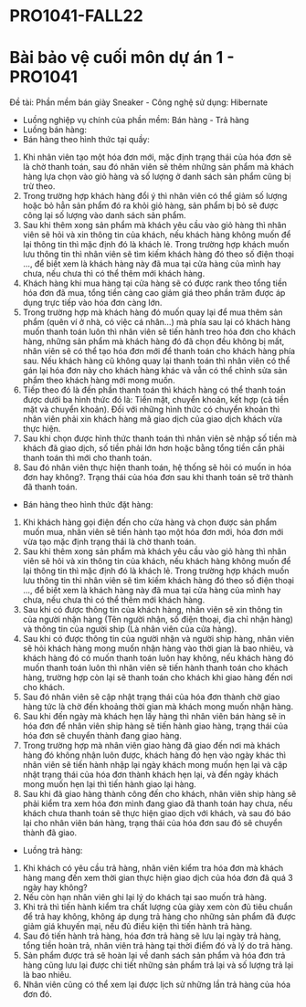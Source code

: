 # PRO1041-FALL22
# Bài bảo vệ cuối môn dự án 1 - PRO1041
Đề tài: Phần mềm bán giày Sneaker - Công nghệ sử dụng: Hibernate
- Luồng nghiệp vụ chính của phần mềm: Bán hàng - Trả hàng 
- Luồng bán hàng:
- Bán hàng theo hình thức tại quầy:
1. Khi nhân viên tạo một hóa đơn mới, mặc định trạng thái của hóa đơn sẽ là chờ thanh toán, sau đó nhân viên sẽ thêm những sản phẩm mà khách hàng 
lựa chọn vào giỏ hàng và số lượng ở danh sách sản phẩm cũng bị trừ theo.
2. Trong trường hợp khách hàng đổi ý thì nhân viên có thể giảm số lượng hoặc bỏ hẳn sản phẩm đó ra khỏi giỏ hàng,
sản phẩm bị bỏ sẽ được công lại số lượng vào danh sách sản phẩm.
3. Sau khi thêm xong sản phẩm mà khách yêu cầu vào giỏ hàng thì nhân viên sẽ hỏi và xin thông tin của khách, 
nếu khách hàng không muốn để lại thông tin thì mặc định đó là khách lẻ. Trong trường hợp khách muốn lưu thông tin 
thì nhân viên sẽ tìm kiếm khách hàng đó theo số điện thoại …, để biết xem là khách hàng này đã mua tại 
cửa hàng của mình hay chưa, nếu chưa thì có thể thêm mới khách hàng.
4. Khách hàng khi mua hàng tại cửa hàng sẽ có được rank theo tổng tiền hóa đơn đã mua,
tổng tiền càng cao giảm giá theo phần trăm được áp dụng trực tiếp vào hóa đơn càng lớn.
5. Trong trường hợp mà khách hàng đó muốn quay lại để mua thêm sản phẩm (quên ví ở nhà, có việc cá nhân…) 
mà phía sau lại có khách hàng muốn thanh toán luôn thì nhân viên sẽ tiến hành treo hóa đơn cho khách hàng, 
những sản phẩm mà khách hàng đó đã chọn đều không bị mất, nhân viên sẽ có thể tạo hóa đơn mới để thanh toán
cho khách hàng phía sau. Nếu khách hàng cũ không quay lại thanh toán thì nhân viên có thể gán lại hóa đơn này 
cho khách hàng khác và vẫn có thể chỉnh sửa sản phẩm theo khách hàng mới mong muốn.
6. Tiếp theo đó là đến phần thanh toán thì khách hàng có thể thanh toán được dưới ba hình thức đó là: Tiền mặt, chuyển khoản, kết hợp (cả tiền mặt và chuyển khoản).
Đối với những hình thức có chuyển khoản thì nhân viên phải xin khách hàng mã giao dịch của giao dịch khách vừa thực hiện.
7. Sau khi chọn được hình thức thanh toán thì nhân viên sẽ nhập số tiền mà khách đã giao dịch, 
số tiền phải lớn hơn hoặc bằng tổng tiền cần phải thanh toán thì mới cho thanh toán.
8. Sau đó nhân viên thực hiện thanh toán, hệ thống sẽ hỏi có muốn in hóa đơn hay không?. 
Trạng thái của hóa đơn sau khi thanh toán sẽ trở thành đã thanh toán.

- Bán hàng theo hình thức đặt hàng:
1. Khi khách hàng gọi điện đến cho cửa hàng và chọn được sản phẩm muốn mua, nhân viên sẽ tiến hành tạo một hóa đơn mới, 
hóa đơn mới vừa tạo mặc định trạng thái là chờ thanh toán.
2. Sau khi thêm xong sản phẩm mà khách yêu cầu vào giỏ hàng thì nhân viên sẽ hỏi và xin thông tin của khách,
nếu khách hàng không muốn để lại thông tin thì mặc định đó là khách lẻ. 
Trong trường hợp khách muốn lưu thông tin thì nhân viên sẽ tìm kiếm khách hàng đó theo số điện thoại …, 
để biết xem là khách hàng này đã mua tại cửa hàng của mình hay chưa, nếu chưa thì có thể thêm mới khách hàng.
3. Sau khi có được thông tin của khách hàng, nhân viên sẽ xin thông tin của người nhận hàng
(Tên người nhận, số điện thoại, địa chỉ nhận hàng) và thông tin của người ship (Là nhân viên của cửa hàng).
4. Sau khi có được thông tin của người nhận và người ship hàng, nhân viên sẽ hỏi khách hàng mong muốn nhận hàng 
vào thời gian là bao nhiêu, và khách hàng đó có muốn thanh toán luôn hay không, nếu khách hàng đó muốn thanh toán
luôn thì nhân viên sẽ tiến hành thanh toán cho khách hàng, trường hợp còn lại sẽ thanh toán cho khách khi giao hàng đến nơi cho khách.
5. Sau đó nhân viên sẽ cập nhật trạng thái của hóa đơn thành chờ giao hàng tức là chờ đến khoảng thời gian mà khách mong muốn nhận hàng.
6. Sau khi đến ngày mà khách hẹn lấy hàng thì nhân viên bán hàng sẽ in hóa đơn để nhân viên ship hàng sẽ tiến hành giao hàng, 
trạng thái của hóa đơn sẽ chuyển thành đang giao hàng.
8. Trong trường hợp mà nhân viên giao hàng đã giao đến nơi mà khách hàng đó không nhận luôn được, 
khách hàng đó hẹn vào ngày khác thì nhân viên sẽ tiến hành nhập lại ngày khách mong muốn hẹn lại và 
cập nhật trạng thái của hóa đơn thành khách hẹn lại, và đến ngày khách mong muốn hẹn lại thì tiến hành giao lại hàng.
7. Sau khi đã giao hàng thành công đến cho khách, nhân viên ship hàng sẽ phải kiểm tra xem hóa đơn mình
đang giao đã thanh toán hay chưa, nếu khách chưa thanh toán sẽ thực hiện giao dịch với khách, và sau đó
báo lại cho nhân viên bán hàng, trạng thái của hóa đơn sau đó sẽ chuyển thành đã giao.

- Luồng trả hàng:
1. Khi khách có yêu cầu trả hàng, nhân viên kiểm tra hóa đơn mà khách hàng mang đến xem thời gian thực hiện giao dịch của hóa đơn đã quá 3 ngày hay không?
2. Nếu còn hạn nhân viên ghi lại lý do khách tại sao muốn trả hàng.
3. Khi trả thì tiến hành kiểm tra chất lượng của giày xem còn đủ tiêu chuẩn để trả hay không, không áp dụng trả hàng
cho những sản phẩm đã được giảm giá khuyến mại, nếu đủ điều kiện thì tiến hành trả hàng.
4. Sau đó tiến hành trả hàng, hóa đơn trả hàng sẽ lưu lại ngày trả hàng, tổng tiền hoàn trả, nhân viên trả hàng tại thời điểm đó và lý do trả hàng.
5. Sản phẩm được trả sẽ hoàn lại về danh sách sản phẩm và hóa đơn trả hàng cũng lưu lại được chi tiết những sản phẩm trả lại và số lượng trả lại là bao nhiêu.
6. Nhân viên cũng có thể xem lại được lịch sử những lần trả hàng của hóa đơn đó.
